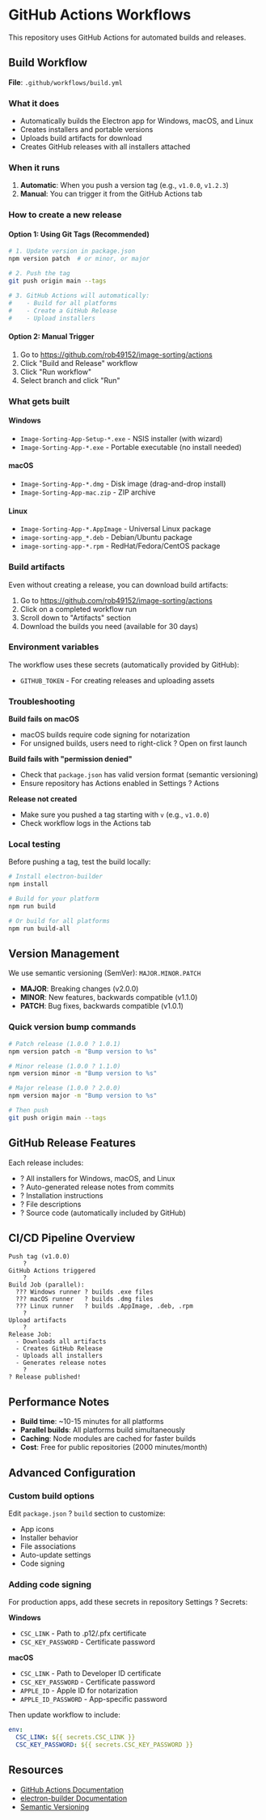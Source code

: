 # GitHub Actions Workflows

This repository uses GitHub Actions for automated builds and releases.

## Build Workflow

**File**: `.github/workflows/build.yml`

### What it does
- Automatically builds the Electron app for Windows, macOS, and Linux
- Creates installers and portable versions
- Uploads build artifacts for download
- Creates GitHub releases with all installers attached

### When it runs
1. **Automatic**: When you push a version tag (e.g., `v1.0.0`, `v1.2.3`)
2. **Manual**: You can trigger it from the GitHub Actions tab

### How to create a new release

#### Option 1: Using Git Tags (Recommended)

```bash
# 1. Update version in package.json
npm version patch  # or minor, or major

# 2. Push the tag
git push origin main --tags

# 3. GitHub Actions will automatically:
#    - Build for all platforms
#    - Create a GitHub Release
#    - Upload installers
```

#### Option 2: Manual Trigger

1. Go to https://github.com/rob49152/image-sorting/actions
2. Click "Build and Release" workflow
3. Click "Run workflow"
4. Select branch and click "Run"

### What gets built

#### Windows
- `Image-Sorting-App-Setup-*.exe` - NSIS installer (with wizard)
- `Image-Sorting-App-*.exe` - Portable executable (no install needed)

#### macOS
- `Image-Sorting-App-*.dmg` - Disk image (drag-and-drop install)
- `Image-Sorting-App-mac.zip` - ZIP archive

#### Linux
- `Image-Sorting-App-*.AppImage` - Universal Linux package
- `image-sorting-app_*.deb` - Debian/Ubuntu package
- `image-sorting-app-*.rpm` - RedHat/Fedora/CentOS package

### Build artifacts

Even without creating a release, you can download build artifacts:
1. Go to https://github.com/rob49152/image-sorting/actions
2. Click on a completed workflow run
3. Scroll down to "Artifacts" section
4. Download the builds you need (available for 30 days)

### Environment variables

The workflow uses these secrets (automatically provided by GitHub):
- `GITHUB_TOKEN` - For creating releases and uploading assets

### Troubleshooting

**Build fails on macOS**
- macOS builds require code signing for notarization
- For unsigned builds, users need to right-click ? Open on first launch

**Build fails with "permission denied"**
- Check that `package.json` has valid version format (semantic versioning)
- Ensure repository has Actions enabled in Settings ? Actions

**Release not created**
- Make sure you pushed a tag starting with `v` (e.g., `v1.0.0`)
- Check workflow logs in the Actions tab

### Local testing

Before pushing a tag, test the build locally:

```bash
# Install electron-builder
npm install

# Build for your platform
npm run build

# Or build for all platforms
npm run build-all
```

## Version Management

We use semantic versioning (SemVer): `MAJOR.MINOR.PATCH`

- **MAJOR**: Breaking changes (v2.0.0)
- **MINOR**: New features, backwards compatible (v1.1.0)
- **PATCH**: Bug fixes, backwards compatible (v1.0.1)

### Quick version bump commands

```bash
# Patch release (1.0.0 ? 1.0.1)
npm version patch -m "Bump version to %s"

# Minor release (1.0.0 ? 1.1.0)
npm version minor -m "Bump version to %s"

# Major release (1.0.0 ? 2.0.0)
npm version major -m "Bump version to %s"

# Then push
git push origin main --tags
```

## GitHub Release Features

Each release includes:
- ? All installers for Windows, macOS, and Linux
- ? Auto-generated release notes from commits
- ? Installation instructions
- ? File descriptions
- ? Source code (automatically included by GitHub)

## CI/CD Pipeline Overview

```
Push tag (v1.0.0)
    ?
GitHub Actions triggered
    ?
Build Job (parallel):
  ??? Windows runner ? builds .exe files
  ??? macOS runner   ? builds .dmg files
  ??? Linux runner   ? builds .AppImage, .deb, .rpm
    ?
Upload artifacts
    ?
Release Job:
  - Downloads all artifacts
  - Creates GitHub Release
  - Uploads all installers
  - Generates release notes
    ?
? Release published!
```

## Performance Notes

- **Build time**: ~10-15 minutes for all platforms
- **Parallel builds**: All platforms build simultaneously
- **Caching**: Node modules are cached for faster builds
- **Cost**: Free for public repositories (2000 minutes/month)

## Advanced Configuration

### Custom build options

Edit `package.json` ? `build` section to customize:
- App icons
- Installer behavior
- File associations
- Auto-update settings
- Code signing

### Adding code signing

For production apps, add these secrets in repository Settings ? Secrets:

**Windows**
- `CSC_LINK` - Path to .p12/.pfx certificate
- `CSC_KEY_PASSWORD` - Certificate password

**macOS**
- `CSC_LINK` - Path to Developer ID certificate
- `CSC_KEY_PASSWORD` - Certificate password
- `APPLE_ID` - Apple ID for notarization
- `APPLE_ID_PASSWORD` - App-specific password

Then update workflow to include:
```yaml
env:
  CSC_LINK: ${{ secrets.CSC_LINK }}
  CSC_KEY_PASSWORD: ${{ secrets.CSC_KEY_PASSWORD }}
```

## Resources

- [GitHub Actions Documentation](https://docs.github.com/en/actions)
- [electron-builder Documentation](https://www.electron.build/)
- [Semantic Versioning](https://semver.org/)
